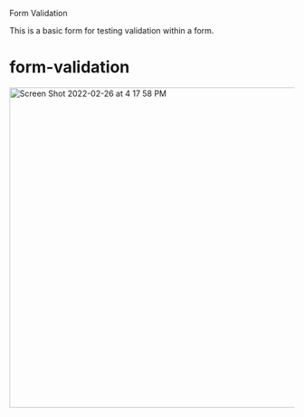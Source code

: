 Form Validation

This is a basic form for testing validation within a form.

# form-validation

<img width="565" alt="Screen Shot 2022-02-26 at 4 17 58 PM" src="https://user-images.githubusercontent.com/66346130/155859371-5dbe51ca-46fb-4ae3-93d2-815d1c60dee9.png">
